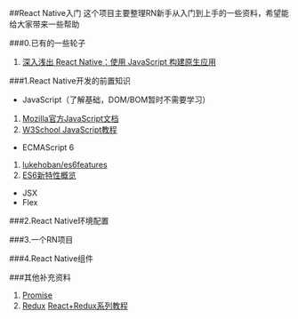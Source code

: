 ##React Native入门
这个项目主要整理RN新手从入门到上手的一些资料，希望能给大家带来一些帮助

###0.已有的一些轮子
1. [深入浅出 React Native：使用 JavaScript 构建原生应用](https://zhuanlan.zhihu.com/p/19996445)

###1.React Native开发的前置知识
* JavaScript（了解基础，DOM/BOM暂时不需要学习）

 1. [Mozilla官方JavaScript文档](https://developer.mozilla.org/zh-CN/docs/Web/JavaScript)
 2. [W3School JavaScript教程](http://www.w3school.com.cn/js/)

* ECMAScript 6

 1. [lukehoban/es6features](https://github.com/lukehoban/es6features)
 2. [ES6新特性概览](http://www.cnblogs.com/Wayou/p/es6_new_features.html)
  
* JSX
* Flex

###2.React Native环境配置

###3.一个RN项目

###4.React Native组件

###其他补充资料
1. [Promise](https://wohugb.gitbooks.io/promise/content/)
2. [Redux](https://github.com/reactjs/redux)  [React+Redux系列教程](https://github.com/lewis617/react-redux-tutorial)
